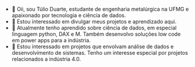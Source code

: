 - 👋 Oii, sou Túlio Duarte, estudante de engenharia metalúrgica na UFMG e apaixonado por tecnologia e ciência de dados.
- 👀 Estou interessado em divulgar meus projetos e aprendizado aqui. 
- 🌱 Atualmente tenho aprendido sobre ciência de dados, em especial linguagem python, DAX e M. Também desenvolvo soluções low code em power apps para a indústria.
- 💞️ Estou interessado em projetos que envolvam análise de dados e desenvolvimento de sistemas. Tenho um interesse especial por projetos relacionados a indústria 4.0.
